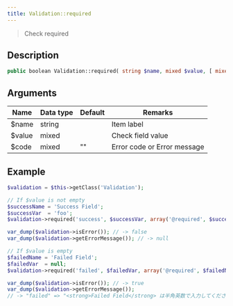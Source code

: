 ```yaml
---
title: Validation::required
---
```


> Check required


## Description

```php
public boolean Validation::required( string $name, mixed $value, [ mixed $code = '' ] )
```


## Arguments

| Name   | Data type | Default | Remarks                     |
| ------ | --------- | ------- | --------------------------- |
| $name  | string    |         | Item label                  |
| $value | mixed     |         | Check field value           |
| $code  | mixed     | ""      | Error code or Error message |


## Example

```php title="Controller"
$validation = $this->getClass('Validation');

// If $value is not empty
$successName = 'Success Field';
$successVar  = 'foo';
$validation->required('success', $successVar, array('@required', $successName));

var_dump($validation->isError()); // -> false
var_dump($validation->getErrorMessage()); // -> null

// If $value is empty
$failedName = 'Failed Field';
$failedVar  = null;
$validation->required('failed', $failedVar, array('@required', $failedName));

var_dump($validation->isError()); // -> true
var_dump($validation->getErrorMessage());
// -> "failed" => "<strong>Failed Field</strong> は半角英数で入力してください"
```